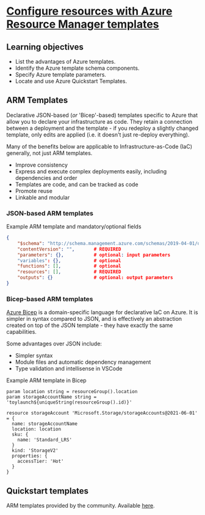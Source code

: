 # [Configure resources with Azure Resource Manager templates](https://docs.microsoft.com/en-us/learn/modules/configure-resources-arm-templates/)

## Learning objectives

* List the advantages of Azure templates.
* Identify the Azure template schema components.
* Specify Azure template parameters.
* Locate and use Azure Quickstart Templates.

## ARM Templates

Declarative JSON-based (*or* 'Bicep'-based) templates specific to Azure that allow you to declare your infrastructure as code. They retain a connection between a deployment and the template - if you redeploy a slightly changed template, only edits are applied (i.e. it doesn't just re-deploy everything).

Many of the benefits below are applicable to Infrastructure-as-Code (IaC) generally, not just ARM templates.

* Improve consistency
* Express and execute complex deployments easily, including dependencies and order
* Templates are code, and can be tracked as code
* Promote reuse
* Linkable and modular

### JSON-based ARM templates

Example ARM template and mandatory/optional fields

```json
{
    "$schema": "http://schema.management.​azure.com/schemas/2019-04-01/deploymentTemplate.json#",  # REQUIRED
    "contentVersion": "",​       # REQUIRED
    "parameters": {},​           # optional: input parameters
    "variables": {},​            # optional
    "functions": [],            # optional
    "resources": [],            ​# REQUIRED
    "outputs": {}​               # optional: output parameters
}
```

### Bicep-based ARM templates

[Azure Bicep](https://docs.microsoft.com/en-us/azure/azure-resource-manager/bicep/overview?tabs=bicep) is a domain-specific language for declarative IaC on Azure. It is simpler in syntax compared to JSON, and is effectively an abstraction created on top of the JSON template - they have exactly the same capabilities.

Some advantages over JSON include:

* Simpler syntax
* Module files and automatic dependency management
* Type validation and intellisense in VSCode

Example ARM template in Bicep

```Bicep
param location string = resourceGroup().location
param storageAccountName string = 'toylaunch${uniqueString(resourceGroup().id)}'

resource storageAccount 'Microsoft.Storage/storageAccounts@2021-06-01' = {
  name: storageAccountName
  location: location
  sku: {
    name: 'Standard_LRS'
  }
  kind: 'StorageV2'
  properties: {
    accessTier: 'Hot'
  }
}
```

## Quickstart templates

ARM templates provided by the community. Available [here](https://azure.microsoft.com/resources/templates/).